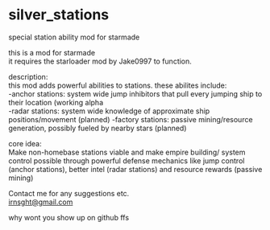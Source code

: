 # silver_stations
special station ability mod for starmade

this is a mod for starmade  
it requires the starloader mod by Jake0997 to function.

description:  
this mod adds powerful abilities to stations. these abilites include:   
-anchor stations: system wide jump inhibitors that pull every jumping ship to their location (working alpha  
-radar stations: system wide knowledge of approximate ship positions/movement  (planned)
-factory stations: passive mining/resource generation, possibly fueled by nearby stars (planned)
  
 core idea:  
 Make non-homebase stations viable and make empire building/ system control possible through powerful defense mechanics like jump control (anchor stations), better intel (radar stations) and resource rewards (passive mining)
 
   
Contact me for any suggestions etc.  
irnsght@gmail.com

why wont you show up on github ffs
